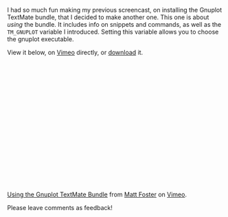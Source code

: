 I had so much fun making my previous screencast, on installing the Gnuplot TextMate bundle, that I decided to make another one. This one is about _using_ the bundle. It includes info on snippets and commands, as well as the `TM_GNUPLOT` variable I introduced. Setting this variable allows you to choose the gnuplot executable. 

View it below, on [Vimeo](http://www.vimeo.com/2195460 "Using the Gnuplot TextMate Bundle on Vimeo") directly, or [download](http://www.vimeo.com/download/video:86076589?e=1226262331&amp;h=4f1bb01b0cdbe49822acc1dcef48cbc8) it.

<object width="400" height="300"><param name="allowfullscreen" value="true" /><param name="allowscriptaccess" value="always" /><param name="movie" value="http://vimeo.com/moogaloop.swf?clip_id=2195460&amp;server=vimeo.com&amp;show_title=1&amp;show_byline=1&amp;show_portrait=0&amp;color=&amp;fullscreen=1" /><embed src="http://vimeo.com/moogaloop.swf?clip_id=2195460&amp;server=vimeo.com&amp;show_title=1&amp;show_byline=1&amp;show_portrait=0&amp;color=&amp;fullscreen=1" type="application/x-shockwave-flash" allowfullscreen="true" allowscriptaccess="always" width="400" height="300"></embed></object><br /><a href="http://vimeo.com/2195460">Using the Gnuplot TextMate Bundle</a> from <a href="http://vimeo.com/user750148">Matt Foster</a> on <a href="http://vimeo.com">Vimeo</a>.

Please leave comments as feedback!